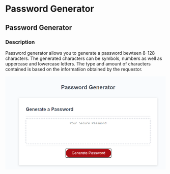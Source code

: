 # Password Generator

## Password Generator

### Description
Password generator allows you to generate a password bewteen 8-128 characters. The generated characters can be symbols, numbers as well as uppercase and lowercase letters. The type and amount of characters contained is based on the informatiion obtained by the requestor. 

![GitHub Logo](images/pwgen.png)
